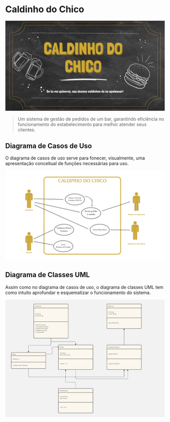 # Caldinho do Chico
<img src="se tu me quiseres.jpeg" alt="Exemplo imagem">

> Um sistema de gestão de pedidos de um bar, garantindo eficiência no funcionamento do estabelecimento para melhor atender seus clientes.

## Diagrama de Casos de Uso

O diagrama de casos de uso serve para fonecer, visualmente, uma apresentação conceitual de funções necessárias para uso.

<img src="Diagrama de casos de uso.jpeg" alt="Exemplo imagem">

## Diagrama de Classes UML

Assim como no diagrama de casos de uso, o diagrama de classes UML tem como intuito aprofundar e esquematizar o funcionamento do sistema.

<img src="Diagrama UML (1).jpg" alt="Exemplo imagem">
